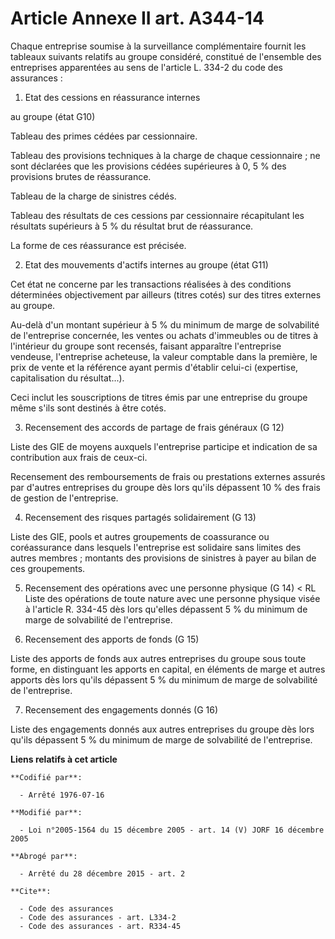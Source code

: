 # Article Annexe II art. A344-14

Chaque entreprise soumise à la surveillance complémentaire fournit les tableaux suivants relatifs au groupe considéré,
constitué de l'ensemble des entreprises apparentées au sens de l'article L. 334-2 du code des assurances : 

1. Etat des cessions en réassurance internes 

au groupe (état G10) 

Tableau des primes cédées par cessionnaire. 

Tableau des provisions techniques à la charge de chaque cessionnaire ; ne sont déclarées que les provisions cédées
supérieures à 0, 5 % des provisions brutes de réassurance. 

Tableau de la charge de sinistres cédés. 

Tableau des résultats de ces cessions par cessionnaire récapitulant les résultats supérieurs à 5 % du résultat brut de
réassurance. 

La forme de ces réassurance est précisée. 

2. Etat des mouvements d'actifs internes au groupe (état G11) 

Cet état ne concerne par les transactions réalisées à des conditions déterminées objectivement par ailleurs (titres cotés)
sur des titres externes au groupe. 

Au-delà d'un montant supérieur à 5 % du minimum de marge de solvabilité de l'entreprise concernée, les ventes ou achats
d'immeubles ou de titres à l'intérieur du groupe sont recensés, faisant apparaître l'entreprise vendeuse, l'entreprise
acheteuse, la valeur comptable dans la première, le prix de vente et la référence ayant permis d'établir celui-ci (expertise,
capitalisation du résultat...). 

Ceci inclut les souscriptions de titres émis par une entreprise du groupe même s'ils sont destinés à être cotés. 

3. Recensement des accords de partage de frais généraux (G 12) 

Liste des GIE de moyens auxquels l'entreprise participe et indication de sa contribution aux frais de ceux-ci. 

Recensement des remboursements de frais ou prestations externes assurés par d'autres entreprises du groupe dès lors qu'ils
dépassent 10 % des frais de gestion de l'entreprise. 

4. Recensement des risques partagés solidairement (G 13) 

Liste des GIE, pools et autres groupements de coassurance ou coréassurance dans lesquels l'entreprise est solidaire sans
limites des autres membres ; montants des provisions de sinistres à payer au bilan de ces groupements. 

5. Recensement des opérations avec une personne physique (G 14) < RL Liste des opérations de toute nature avec une personne
physique visée à l'article R. 334-45 dès lors qu'elles dépassent 5 % du minimum de marge de solvabilité de l'entreprise. 

6. Recensement des apports de fonds (G 15) 

Liste des apports de fonds aux autres entreprises du groupe sous toute forme, en distinguant les apports en capital, en
éléments de marge et autres apports dès lors qu'ils dépassent 5 % du minimum de marge de solvabilité de l'entreprise. 

7. Recensement des engagements donnés (G 16) 

Liste des engagements donnés aux autres entreprises du groupe dès lors qu'ils dépassent 5 % du minimum de marge de
solvabilité de l'entreprise.

**Liens relatifs à cet article**

	**Codifié par**:

	  - Arrêté 1976-07-16

	**Modifié par**:

	  - Loi n°2005-1564 du 15 décembre 2005 - art. 14 (V) JORF 16 décembre 2005

	**Abrogé par**:

	  - Arrêté du 28 décembre 2015 - art. 2

	**Cite**:

	  - Code des assurances
	  - Code des assurances - art. L334-2
	  - Code des assurances - art. R334-45
